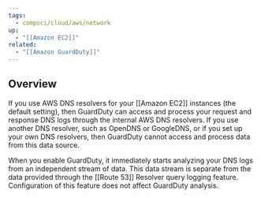 ```yaml
---
tags:
  - compsci/cloud/aws/network
up:
  - "[[Amazon EC2]]"
related:
  - "[[Amazon GuardDuty]]"
---
```

## Overview
If you use AWS DNS resolvers for your [[Amazon EC2]] instances (the default setting), then GuardDuty can access and process your request and response DNS logs through the internal AWS DNS resolvers. If you use another DNS resolver, such as OpenDNS or GoogleDNS, or if you set up your own DNS resolvers, then GuardDuty cannot access and process data from this data source.

When you enable GuardDuty, it immediately starts analyzing your DNS logs from an independent stream of data. This data stream is separate from the data provided through the [[Route 53]] Resolver query logging feature. Configuration of this feature does not affect GuardDuty analysis.